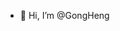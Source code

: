 - 👋 Hi, I’m @GongHeng

<!---
GongHeng2017/GongHeng2017 is a ✨ special ✨ repository because its `README.md` (this file) appears on your GitHub profile.
You can click the Preview link to take a look at your changes.
--->
